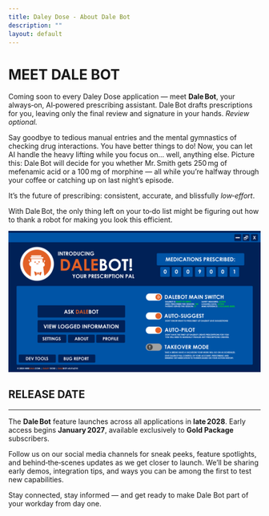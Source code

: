 ```yaml
---
title: Daley Dose - About Dale Bot
description: ""
layout: default
---
```


# **MEET DALE BOT**  

Coming soon to every Daley Dose application — meet **Dale Bot**, your always‑on, AI‑powered prescribing assistant. Dale Bot drafts prescriptions for you, leaving only the final review and signature in your hands. _Review optional._

Say goodbye to tedious manual entries and the mental gymnastics of checking drug interactions. You have better things to do! Now, you can let AI handle the heavy lifting while you focus on… well, anything else. Picture this: Dale Bot will decide for you whether Mr. Smith gets 250 mg of mefenamic acid or a 100 mg of morphine — all while you’re halfway through your coffee or catching up on last night’s episode. 

It’s the future of prescribing: consistent, accurate, and blissfully _low‑effort_.  

With Dale Bot, the only thing left on your to‑do list might be figuring out how to thank a robot for making you look this efficient.

![Dale Bot](/assets/images/daley-dose-dale-bot.png)  

## **RELEASE DATE**
---

The **Dale Bot** feature launches across all applications in **late 2028**. Early access begins **January 2027**, available exclusively to **Gold Package** subscribers. 

Follow us on our social media channels for sneak peeks, feature spotlights, and behind‑the‑scenes updates as we get closer to launch. We’ll be sharing early demos, integration tips, and ways you can be among the first to test new capabilities.

Stay connected, stay informed — and get ready to make Dale Bot part of your workday from day one.
